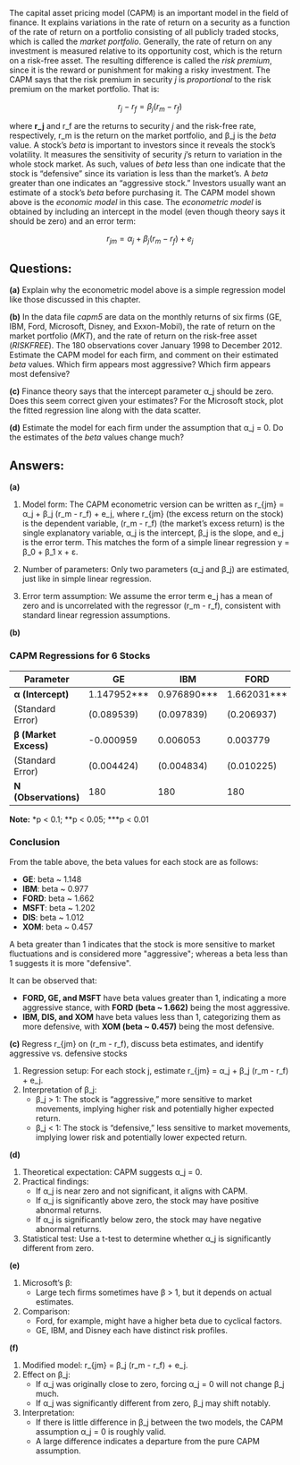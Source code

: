 The capital asset pricing model (CAPM) is an important model in the field of finance. It explains variations in the rate of return on a security as a function of the rate of return on a portfolio consisting of all publicly traded stocks, which is called the *market portfolio*. Generally, the rate of return on any investment is measured relative to its opportunity cost, which is the return on a risk-free asset. The resulting difference is called the *risk premium*, since it is the reward or punishment for making a risky investment. The CAPM says that the risk premium in security *j* is *proportional* to the risk premium on the market portfolio. That is:

$$
r_{j} - r_f = \beta_j (r_m - r_f)
$$

where **r_j** and r_f are the returns to security *j* and the risk-free rate, respectively, r_m is the return on the market portfolio, and β_j is the *beta* value. A stock’s *beta* is important to investors since it reveals the stock’s volatility. It measures the sensitivity of security *j*’s return to variation in the whole stock market. As such, values of *beta* less than one indicate that the stock is “defensive” since its variation is less than the market’s. A *beta* greater than one indicates an “aggressive stock.” Investors usually want an estimate of a stock’s *beta* before purchasing it. The CAPM model shown above is the *economic model* in this case. The *econometric model* is obtained by including an intercept in the model (even though theory says it should be zero) and an error term:

$$
r_{jm} = \alpha_j + \beta_j (r_m - r_f) + e_j
$$

## Questions:
**(a)**
Explain why the econometric model above is a simple regression model like those discussed in this chapter.

**(b)**
In the data file *capm5* are data on the monthly returns of six firms (GE, IBM, Ford, Microsoft, Disney, and Exxon-Mobil), the rate of return on the market portfolio (*MKT*), and the rate of return on the risk-free asset (*RISKFREE*). The 180 observations cover January 1998 to December 2012. Estimate the CAPM model for each firm, and comment on their estimated *beta* values. Which firm appears most aggressive? Which firm appears most defensive?

**(c)**
Finance theory says that the intercept parameter α_j should be zero. Does this seem correct given your estimates? For the Microsoft stock, plot the fitted regression line along with the data scatter.

**(d)**
Estimate the model for each firm under the assumption that α_j = 0. Do the estimates of the *beta* values change much?

## Answers:

**(a)** 
1. Model form:
   The CAPM econometric version can be written as
   r_{jm} = α_j + β_j (r_m - r_f) + e_j,
   where r_{jm} (the excess return on the stock) is the dependent variable, (r_m - r_f) (the market’s excess return) is the single explanatory variable, α_j is the intercept, β_j is the slope, and e_j is the error term. This matches the form of a simple linear regression y = β_0 + β_1 x + ε.

2. Number of parameters:
   Only two parameters (α_j and β_j) are estimated, just like in simple linear regression.

3. Error term assumption:
   We assume the error term e_j has a mean of zero and is uncorrelated with the regressor (r_m - r_f), consistent with standard linear regression assumptions.


**(b)**
### CAPM Regressions for 6 Stocks
| **Parameter**            | **GE**         | **IBM**         | **FORD**        | **MSFT**        | **DIS**         | **XOM**         |
|--------------------------|----------------|-----------------|-----------------|-----------------|-----------------|-----------------|
| **α (Intercept)**    | 1.147952***    | 0.976890***     | 1.662031***     | 1.201840***     | 1.011521***     | 0.456521***     |
| (Standard Error)         | (0.089539)     | (0.097839)      | (0.206937)      | (0.122152)      | (0.094638)      | (0.071550)      |
| **β (Market Excess)** | -0.000959      | 0.006053        | 0.003779        | 0.003250        | 0.001047        | 0.005284        |
| (Standard Error)         | (0.004424)     | (0.004834)      | (0.010225)      | (0.006036)      | (0.004676)      | (0.003535)      |
| **N (Observations)**         | 180            | 180             | 180             | 180             | 180             | 180             |

**Note:** *p < 0.1; **p < 0.05; ***p < 0.01

### Conclusion

From the table above, the beta values for each stock are as follows:

- **GE**: beta ~ 1.148
- **IBM**: beta ~ 0.977
- **FORD**: beta ~ 1.662
- **MSFT**: beta ~ 1.202
- **DIS**: beta ~ 1.012
- **XOM**: beta ~ 0.457

A beta greater than 1 indicates that the stock is more sensitive to market fluctuations and is considered more "aggressive"; whereas a beta less than 1 suggests it is more "defensive".

It can be observed that:

- **FORD, GE, and MSFT** have beta values greater than 1, indicating a more aggressive stance, with **FORD (beta ~ 1.662)** being the most aggressive.
- **IBM, DIS, and XOM** have beta values less than 1, categorizing them as more defensive, with **XOM (beta ~ 0.457)** being the most defensive.


**(c)**
Regress r_{jm} on (r_m - r_f), discuss beta estimates, and identify aggressive vs. defensive stocks
1. Regression setup:
   For each stock j, estimate r_{jm} = α_j + β_j (r_m - r_f) + e_j.
2. Interpretation of β_j:
   - β_j > 1: The stock is “aggressive,” more sensitive to market movements, implying higher risk and potentially higher expected return.
   - β_j < 1: The stock is “defensive,” less sensitive to market movements, implying lower risk and potentially lower expected return.

**(d)**

1. Theoretical expectation:
   CAPM suggests α_j = 0.
2. Practical findings:
   - If α_j is near zero and not significant, it aligns with CAPM.
   - If α_j is significantly above zero, the stock may have positive abnormal returns.
   - If α_j is significantly below zero, the stock may have negative abnormal returns.
3. Statistical test:
   Use a t-test to determine whether α_j is significantly different from zero.

**(e)**

1. Microsoft’s β:
   - Large tech firms sometimes have β > 1, but it depends on actual estimates.
2. Comparison:
   - Ford, for example, might have a higher beta due to cyclical factors.
   - GE, IBM, and Disney each have distinct risk profiles.

**(f)**

1. Modified model:
   r_{jm} = β_j (r_m - r_f) + e_j.
2. Effect on β_j:
   - If α_j was originally close to zero, forcing α_j = 0 will not change β_j much.
   - If α_j was significantly different from zero, β_j may shift notably.
3. Interpretation:
   - If there is little difference in β_j between the two models, the CAPM assumption α_j = 0 is roughly valid.
   - A large difference indicates a departure from the pure CAPM assumption.
